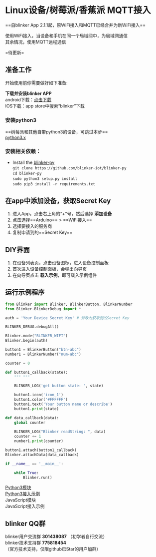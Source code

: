# Linux设备/树莓派/香蕉派 MQTT接入  
==自blinker App 2.1.1起，原WiFi接入和MQTT已经合并为新WiFi接入==  

使用WiFi接入，当设备和手机在同一个局域网中，为局域网通信  
其余情况，使用MQTT远程通信  

=待更新=  

## 准备工作
开始使用前你需要做好如下准备:  

**下载并安装blinker APP**  
android下载：[点击下载](https://github.com/blinker-iot/app-release/releases)  
IOS下载：app store中搜索“blinker”下载  

### 安装python3  
==树莓派和其他自带python3的设备，可跳过本步==  
[python3.x](https://www.python.org/downloads/)  

### 安装相关依赖：
* Install the [blinker-py](https://github.com/blinker-iot/blinker-py)  
`git clone https://github.com/blinker-iot/blinker-py`  
`cd blinker-py`  
`sudo python3 setup.py install`  
`sudo pip3 install -r requirements.txt`  

## 在app中添加设备，获取Secret Key  
1. 进入App，点击右上角的“+”号，然后选择 **添加设备**    
2. 点击选择==Arduino== > ==WiFi接入==  
3. 选择要接入的服务商  
4. 复制申请到的==Secret Key==  

## DIY界面  
1. 在设备列表页，点击设备图标，进入设备控制面板  
2. 首次进入设备控制面板，会弹出向导页
3. 在向导页点击 **载入示例**，即可载入示例组件 
   
## 运行示例程序

```python
from Blinker import Blinker, BlinkerButton, BlinkerNumber  
from Blinker.BlinkerDebug import *

auth = 'Your Device Secret Key' # 修改为获取到的Secret Key

BLINKER_DEBUG.debugAll()

Blinker.mode("BLINKER_WIFI")
Blinker.begin(auth)

button1 = BlinkerButton("btn-abc")
number1 = BlinkerNumber("num-abc")

counter = 0

def button1_callback(state):
    """ """

    BLINKER_LOG('get button state: ', state)

    button1.icon('icon_1')
    button1.color('#FFFFFF')
    button1.text('Your button name or describe')
    button1.print(state)

def data_callback(data):
    global counter
    
    BLINKER_LOG("Blinker readString: ", data)
    counter += 1
    number1.print(counter)

button1.attach(button1_callback)
Blinker.attachData(data_callback)

if __name__ == '__main__':

    while True:
        Blinker.run()

```

[Python3模块](https://github.com/blinker-iot/blinker-py)  
[Python3接入示例](https://github.com/blinker-iot/blinker-py/tree/master/example)  
JavaScript模块  
JavaScript接入示例  

## blinker QQ群  
blinker用户交流群   **301438087**  （初学者自行交流）  
blinker技术支持群   **775818454**  （官方技术支持，仅限github已Star的用户加群）  